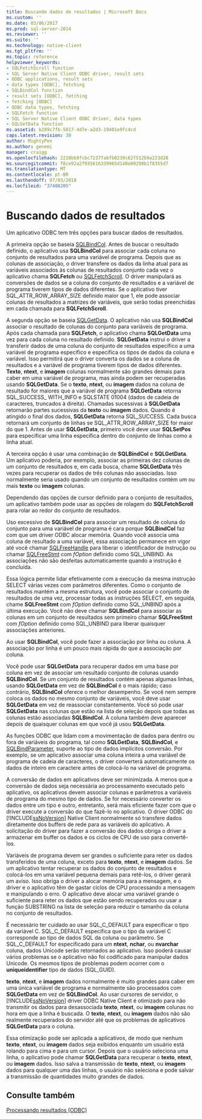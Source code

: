 ```yaml
---
title: Buscando dados de resultados | Microsoft Docs
ms.custom: ''
ms.date: 03/06/2017
ms.prod: sql-server-2014
ms.reviewer: ''
ms.suite: ''
ms.technology: native-client
ms.tgt_pltfrm: ''
ms.topic: reference
helpviewer_keywords:
- SQLFetchScroll function
- SQL Server Native Client ODBC driver, result sets
- ODBC applications, result sets
- data types [ODBC], fetching
- SQLBindCol function
- result sets [ODBC], fetching
- fetching [ODBC]
- ODBC data types, fetching
- SQLFetch function
- SQL Server Native Client ODBC driver, data types
- SQLGetData function
ms.assetid: b289c7fb-5017-4d7e-a2d3-19401e9fc4cd
caps.latest.revision: 30
author: MightyPen
ms.author: genemi
manager: craigg
ms.openlocfilehash: 2228bb8fcbc7237fabfb0239c62f512b9a223d28
ms.sourcegitcommit: f8ce92a2f935616339965d140e00298b1f8355d7
ms.translationtype: MT
ms.contentlocale: pt-BR
ms.lasthandoff: 07/03/2018
ms.locfileid: "37408205"
---
```

# <a name="fetching-result-data"></a>Buscando dados de resultados
  Um aplicativo ODBC tem três opções para buscar dados de resultados.  
  
 A primeira opção se baseia [SQLBindCol](../native-client-odbc-api/sqlbindcol.md). Antes de buscar o resultado definido, o aplicativo usa **SQLBindCol** para associar cada coluna no conjunto de resultados para uma variável de programa. Depois que as colunas de associação, o driver transfere os dados da linha atual para as variáveis associados às colunas de resultados conjunto cada vez o aplicativo chama **SQLFetch** ou [SQLFetchScroll](../native-client-odbc-api/sqlfetchscroll.md). O driver manipulará as conversões de dados se a coluna do conjunto de resultados e a variável de programa tiverem tipos de dados diferentes. Se o aplicativo tiver SQL_ATTR_ROW_ARRAY_SIZE definido maior que 1, ele pode associar colunas de resultados a matrizes de variáveis, que serão todas preenchidas em cada chamada para **SQLFetchScroll**.  
  
 A segunda opção se baseia [SQLGetData](../native-client-odbc-api/sqlgetdata.md). O aplicativo não usa **SQLBindCol** associar o resultado de colunas do conjunto para variáveis de programa. Após cada chamada para **SQLFetch**, o aplicativo chama **SQLGetData** uma vez para cada coluna no resultado definido. **SQLGetData** instrui o driver a transferir dados de uma coluna do conjunto de resultados específico a uma variável de programa específico e especifica os tipos de dados da coluna e variável. Isso permitirá que o driver converta os dados se a coluna de resultados e a variável de programa tiverem tipos de dados diferentes. **Texto**, **ntext**, e **imagem** colunas normalmente são grandes demais para caber em uma variável de programa, mas ainda podem ser recuperadas usando **SQLGetData**. Se o **texto**, **ntext**, ou **imagem** dados na coluna de resultado for maiores que a variável de programa **SQLGetData** retorna SQL_SUCCESS_ WITH_INFO e SQLSTATE 01004 (dados de cadeia de caracteres, truncados à direita). Chamadas sucessivas à **SQLGetData** retornarão partes sucessivas da **texto** ou **imagem** dados. Quando é atingido o final dos dados, **SQLGetData** retorna SQL_SUCCESS. Cada busca retornará um conjunto de linhas se SQL_ATTR_ROW_ARRAY_SIZE for maior do que 1. Antes de usar **SQLGetData**, primeiro você deve usar **SQLSetPos** para especificar uma linha específica dentro do conjunto de linhas como a linha atual.  
  
 A terceira opção é usar uma combinação de **SQLBindCol** e **SQLGetData**. Um aplicativo poderia, por exemplo, associar as primeiras dez colunas de um conjunto de resultados e, em cada busca, chame **SQLGetData** três vezes para recuperar os dados de três colunas não associadas. Isso normalmente seria usado quando um conjunto de resultados contém um ou mais **texto** ou **imagem** colunas.  
  
 Dependendo das opções de cursor definido para o conjunto de resultados, um aplicativo também pode usar as opções de rolagem do **SQLFetchScroll** para rolar ao redor do conjunto de resultados.  
  
 Uso excessivo de **SQLBindCol** para associar um resultado de coluna do conjunto para uma variável de programa é cara porque **SQLBindCol** faz com que um driver ODBC alocar memória. Quando você associa uma coluna de resultado a uma variável, essa associação permanece em vigor até você chamar [SQLFreeHandle](../native-client-odbc-api/sqlfreehandle.md) para liberar o identificador de instrução ou chamar [SQLFreeStmt](../native-client-odbc-api/sqlfreestmt.md) com *fOption* definido como SQL_UNBIND. As associações não são desfeitas automaticamente quando a instrução é concluída.  
  
 Essa lógica permite lidar efetivamente com a execução da mesma instrução SELECT várias vezes com parâmetros diferentes. Como o conjunto de resultados mantém a mesma estrutura, você pode associar o conjunto de resultados de uma vez, processar todas as instruções SELECT, em seguida, chame **SQLFreeStmt** com *fOption* definido como SQL_UNBIND após a última execução. Você não deve chamar **SQLBindCol** para associar as colunas em um conjunto de resultados sem primeiro chamar **SQLFreeStmt** com *fOption* definido como SQL_UNBIND para liberar quaisquer associações anteriores.  
  
 Ao usar **SQLBindCol**, você pode fazer a associação por linha ou coluna. A associação por linha é um pouco mais rápida do que a associação por coluna.  
  
 Você pode usar **SQLGetData** para recuperar dados em uma base por coluna em vez de associar um resultado conjunto de colunas usando **SQLBindCol**. Se um conjunto de resultados contém apenas algumas linhas, usando **SQLGetData** em vez de **SQLBindCol** é o mais rápido; caso contrário, **SQLBindCol** oferece o melhor desempenho. Se você nem sempre coloca os dados no mesmo conjunto de variáveis, você deve usar **SQLGetData** em vez de reassociar constantemente. Você só pode usar **SQLGetData** nas colunas que estão na lista de seleção depois que todas as colunas estão associadas **SQLBindCol**. A coluna também deve aparecer depois de quaisquer colunas em que você já usou **SQLGetData**.  
  
 As funções ODBC que lidam com a movimentação de dados para dentro ou fora de variáveis do programa, tal como **SQLGetData**, **SQLBindCol**, e [SQLBindParameter](../native-client-odbc-api/sqlbindparameter.md), suporte ao tipo de dados implícitos conversão. Por exemplo, se um aplicativo associar uma coluna inteira a uma variável de programa de cadeia de caracteres, o driver converterá automaticamente os dados de inteiro em caractere antes de colocá-lo na variável de programa.  
  
 A conversão de dados em aplicativos deve ser minimizada. A menos que a conversão de dados seja necessária ao processamento executado pelo aplicativo, os aplicativos devem associar colunas e parâmetros a variáveis de programa do mesmo tipo de dados. Se for necessário converter os dados entre um tipo e outro, entretanto, será mais eficiente fazer com que o driver execute a conversão do que fazê-lo no aplicativo. O driver ODBC do [!INCLUDE[ssNoVersion](../../includes/ssnoversion-md.md)] Native Client normalmente só transfere dados diretamente dos buffers de rede para as variáveis do aplicativo. A solicitação do driver para fazer a conversão dos dados obriga o driver a armazenar em buffer os dados e os ciclos de CPU de uso para convertê-los.  
  
 Variáveis de programa devem ser grandes o suficiente para reter os dados transferidos de uma coluna, exceto para **texto**, **ntext**, e **imagem** dados. Se um aplicativo tentar recuperar os dados do conjunto de resultados e colocá-los em uma variável pequena demais para retê-los, o driver gerará um aviso. Isso obriga o driver a alocar memória para a mensagem, e o driver e o aplicativo têm de gastar ciclos de CPU processando a mensagem e manipulando o erro. O aplicativo deve alocar uma variável grande o suficiente para reter os dados que estão sendo recuperados ou usar a função SUBSTRING na lista de seleção para reduzir o tamanho da coluna no conjunto de resultados.  
  
 É necessário ter cuidado ao usar SQL_C_DEFAULT para especificar o tipo da variável C. SQL_C_DEFAULT especifica que o tipo da variável C corresponde ao tipo de dados SQL da coluna ou parâmetro. Se SQL_C_DEFAULT for especificado para um **ntext**, **nchar**, ou **nvarchar** coluna, dados Unicode serão retornados ao aplicativo. Isso poderá causar vários problemas se o aplicativo não foi codificado para manipular dados Unicode. Os mesmos tipos de problemas podem ocorrer com o **uniqueidentifier** tipo de dados (SQL_GUID).  
  
 **texto**, **ntext**, e **imagem** dados normalmente é muito grandes para caber em uma única variável de programa e normalmente são processados com **SQLGetData** em vez de **SQLBindCol**. Ao usar cursores de servidor, o [!INCLUDE[ssNoVersion](../../includes/ssnoversion-md.md)] driver ODBC Native Client é otimizado para não transmitir os dados para desassociada **texto**, **ntext**, ou **imagem** colunas no hora em que a linha é buscada. O **texto**, **ntext**, ou **imagem** dados não são realmente recuperados do servidor até que os problemas de aplicativos **SQLGetData** para o coluna.  
  
 Essa otimização pode ser aplicada a aplicativos, de modo que nenhum **texto**, **ntext**, ou **imagem** dados seja exibidos enquanto um usuário está rolando para cima e para um cursor. Depois que o usuário seleciona uma linha, o aplicativo pode chamar **SQLGetData** para recuperar o **texto**, **ntext**, ou **imagem** dados. Isso salva a transmissão de **texto**, **ntext**, ou **imagem** dados para qualquer uma das linhas, o usuário não seleciona e pode salvar a transmissão de quantidades muito grandes de dados.  
  
## <a name="see-also"></a>Consulte também  
 [Processando resultados &#40;ODBC&#41;](processing-results-odbc.md)  
  
  
